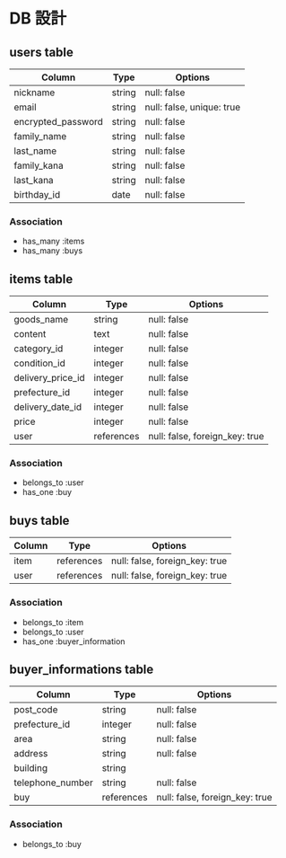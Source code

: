 # DB 設計

## users table

| Column             | Type                | Options                   |
|--------------------|---------------------|---------------------------|
| nickname           | string              | null: false               |
| email              | string              | null: false, unique: true |
| encrypted_password | string              | null: false               |
| family_name        | string              | null: false               |
| last_name          | string              | null: false               |
| family_kana        | string              | null: false               |
| last_kana          | string              | null: false               |
| birthday_id        | date                | null: false               |

### Association

* has_many :items
* has_many :buys

## items table

| Column                              | Type       | Options                        |
|-------------------------------------|------------|--------------------------------|
| goods_name                          | string     | null: false                    |
| content                             | text       | null: false                    |
| category_id                         | integer    | null: false                    |
| condition_id                        | integer    | null: false                    |
| delivery_price_id                   | integer    | null: false                    |
| prefecture_id                       | integer    | null: false                    |
| delivery_date_id                    | integer    | null: false                    |
| price                               | integer    | null: false                    |
| user                                | references | null: false, foreign_key: true |

### Association

- belongs_to :user
- has_one :buy

## buys table

| Column          | Type       | Options                        |
|-----------------|------------|--------------------------------|
| item            | references | null: false, foreign_key: true |
| user            | references | null: false, foreign_key: true |

### Association

- belongs_to :item
- belongs_to :user
- has_one :buyer_information

## buyer_informations table

| Column           | Type       | Options                        |
|------------------|------------|--------------------------------|
| post_code        | string     | null: false                    |
| prefecture_id    | integer    | null: false                    |
| area             | string     | null: false                    |
| address          | string     | null: false                    |
| building         | string     |                                |
| telephone_number | string     | null: false                    |
| buy              | references | null: false, foreign_key: true |

### Association

- belongs_to :buy

